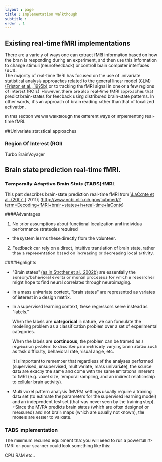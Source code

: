 ```yaml
---
layout : page
title : Implementation Walkthough
subtitle : 
order : 1
---
```

## Existing real-time fMRI implementations

There are a variety of ways one can extract fMRI information based on how the brain is responding during an experiment, and then
 use this information to change stimuli (neurofeedback) or controll brain computer interfaces (BCI).  
The majority of real-time fMRI has focused on the use of univariate statistical analysis approaches related to the general linear model
(GLM) [\(Friston et al., 1995b\)](http://spin.ecn.purdue.edu/fmri/PDFLibrary/FristonK_HBM_1995_2_189_210.pdf) or to tracking the 
fMRI signal in one or a few regions of interest (ROIs). However, there are also real-time fMRI approaches that predict brain-states for feedback using distributed brain-state patterns. In other words, it's an approach of brain reading rather than that of localized activation.

In this section we will walkthough the different ways of implementing real-time fMRI.




##Univariate statistical approaches


### Region Of Interest (ROI)


Turbo BrainVoyager



##  Brain state prediction real-time fMRI.


### Temporally Adaptive Brain State (TABS) fMRI.

This part describes brain-state prediction real-time fMRI from [\LaConte et al. (2007, ](http://www.ncbi.nlm.nih.gov/pubmed/17133383)[ 2011\)] (http://www.ncbi.nlm.nih.gov/pubmed/?term=Decoding+fMRI+brain+states+in+real-time+laConte)

####Advantages
1. No prior assumptions about functional localization and individual performance strategies required
  + the system learns these directly from the volunteer. 
2. Feedback can rely on a direct, intuitive translation of brain state, rather than a representation based on
increasing or decreasing local activity. 

####Highlights

+ "Brain states" [(as in Strother et al., 2002b)](http://www.ncbi.nlm.nih.gov/pubmed/11906218) are essentially the sensory/behavioral events or mental processes for which
a researcher might hope to find neural correlates through neuroimaging.
+ In a mass univariate context, "brain states" are represented as variates of interest in a design matrix. 
+ In a supervised learning context, these regressors serve instead as "labels." 

   When the labels are **categorical** in nature, we can formulate the modeling problem as a classification problem over a set of experimental
   categories. 

   When the labels are **continuous**, the problem can be framed as a regression problem to describe parametrically varying
brain states such as task difficulty, behavioral rate, visual angle, etc. 

   It is important to remember that regardless of the analyses performed
   (supervised, unsupervised, multivariate, mass univariate), the source
   data are exactly the same and come with the same limitations inherent
   to fMRI (e.g. voxel size, temporal sampling, and an indirect
   relationship to cellular brain activity). 

+ Multi voxel pattern analysis (MVPA) settings 
usually require a training data set (to estimate the parameters for the
supervised learning model) and an independent test set (that was
never seen by the training step). 
+Since the MVPA predicts brain states
(which are often designed or measured) and not brain maps (which
are usually not known), the models are easier to validate. 

 
 
### TABS implementation



The minimum required equipment that you will need to run a powerfull rt-fMRI on your scanner could look something like this:

CPU
RAM
etc.. 


